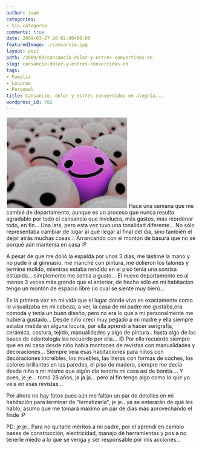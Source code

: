 ```yaml
---
author: ivan
categories:
- Sin categoría
comments: true
date: 2009-03-27 20:02:00+00:00
featuredImage: ./cansancio.jpg
layout: post
path: /2009/03/cansancio-dolor-y-estres-convertidos-en
slug: cansancio-dolor-y-estres-convertidos-en
tags:
- Familia
- Locuras
- Personal
title: Cansancio, dolor y estrés convertidos en alegría...
wordpress_id: 782
---
```


[![](./cansancio.jpg)](https://4.bp.blogspot.com/_T2UWuNJg3dQ/SczwYVese7I/AAAAAAAABaA/ydTErahvyDg/s1600-h/cansancio.jpg)
Hace una semana que me cambié de departamento, aunque es un proceso que nunca resulta agradable por todo el cansancio que involucra, más gastos, más reordenar todo, en fin... Una lata, pero esta vez tuvo una tonalidad diferente... No sólo representaba cambiar de lugar al que llegar al final del día, sino también el dejar atrás muchas cosas... Arrancando con el montón de basura que no sé porqué aún mantenía en casa :P

A pesar de que me dolió la espalda por unos 3 días, me lastimé la mano y no pude ir al gimnasio, me manché con pintura, me dolieron los talones y terminé molido, mientras estaba rendido en el piso tenía una sonrisa estúpida... simplemente me sentía a gusto... El nuevo departamento es al menos 3 veces más grande que el anterior, de hecho sólo en mi habitación tengo un montón de espacio libre (lo cual se siente muy bien)...

Es la primera vez en mi vida que el lugar donde vivo es exactamente como lo visualizaba en mi cabeza, a ver, la casa de mi padre me gustaba,era cómoda y tenía un buen diseño, pero no era lo que a mi personalmente me hubiera gustado... Desde niño crecí muy pegado a mi madre y ella siempre estaba metida en alguna locura, por ella aprendí a hacer serigrafía, cerámica, costura, tejido, manualidades y algo de pintura.. hasta algo de las bases de odontología las recuerdo por ella... :D Por ello recuerdo siempre que en mi casa desde niño había montones de revistas con manualidades y decoraciones... Siempre veía esas habitaciones para niños con decoraciones increíbles, los muebles, las literas con formas de coches, los colores brillantes en las paredes, el piso de madera, siempre me decía desde niño a mi mismo que algún día tendría mi casa así de bonita.... Y pues, je je... tomó 28 años, ja ja ja... pero al fin tengo algo como lo que yo veía en esas revistas...

Por ahora no hay fotos pues aún me faltan un par de detalles en mi habitación para terminar de "tematizarla", je je.. ya se enterarán de qué les hablo, asumo que me tomará máximo un par de días más aprovechando el finde :P

PD: je je.. Para no quitarle méritos a mi padre, por el aprendí en cambio bases de construcción, electricidad, manejo de herramientas y pos a no tenerle miedo a lo que se venga y ser responsable por mis acciones...
